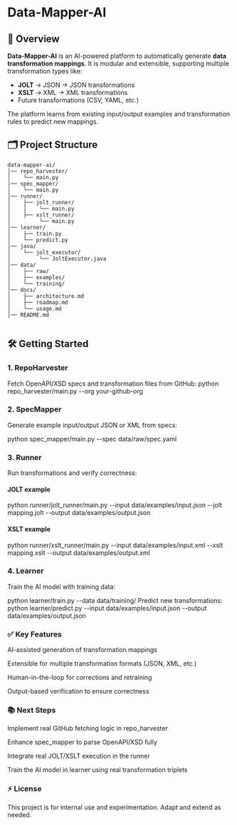 # Data-Mapper-AI

## 🚀 Overview
**Data-Mapper-AI** is an AI-powered platform to automatically generate **data transformation mappings**. It is modular and extensible, supporting multiple transformation types like:

- **JOLT** → JSON → JSON transformations
- **XSLT** → XML → XML transformations
- Future transformations (CSV, YAML, etc.)

The platform learns from existing input/output examples and transformation rules to predict new mappings.


## 🗂️ Project Structure
```
data-mapper-ai/
│── repo_harvester/
│    └── main.py
│── spec_mapper/
│    └── main.py
│── runner/
│    ├── jolt_runner/
│    │    └── main.py
│    ├── xslt_runner/
│         └── main.py
│── learner/
│    ├── train.py
│    └── predict.py
│── java/
│    └── jolt_executor/
│         └── JoltExecutor.java
│── data/
│    ├── raw/
│    ├── examples/
│    └── training/
│── docs/
│    ├── architecture.md
│    ├── roadmap.md
│    └── usage.md
│── README.md


```


## 🛠️ Getting Started

### 1. RepoHarvester
Fetch OpenAPI/XSD specs and transformation files from GitHub:
python repo_harvester/main.py --org your-github-org

### 2. SpecMapper
Generate example input/output JSON or XML from specs:

python spec_mapper/main.py --spec data/raw/spec.yaml
### 3. Runner
Run transformations and verify correctness:

#### JOLT example
python runner/jolt_runner/main.py --input data/examples/input.json --jolt mapping.jolt --output data/examples/output.json

#### XSLT example
python runner/xslt_runner/main.py --input data/examples/input.xml --xslt mapping.xslt --output data/examples/output.xml
### 4. Learner
Train the AI model with training data:

python learner/train.py --data data/training/
Predict new transformations:
python learner/predict.py --input data/examples/input.json --output data/examples/output.json

### ✅ Key Features
AI-assisted generation of transformation mappings

Extensible for multiple transformation formats (JSON, XML, etc.)

Human-in-the-loop for corrections and retraining

Output-based verification to ensure correctness

### 📚 Next Steps
Implement real GitHub fetching logic in repo_harvester

Enhance spec_mapper to parse OpenAPI/XSD fully

Integrate real JOLT/XSLT execution in the runner

Train the AI model in learner using real transformation triplets

### ⚡ License
This project is for internal use and experimentation. Adapt and extend as needed.
